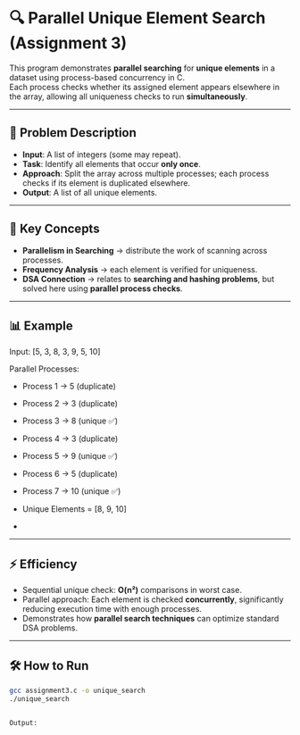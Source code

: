# 🔍 Parallel Unique Element Search (Assignment 3)

This program demonstrates **parallel searching** for **unique elements** in a dataset using process-based concurrency in C.  
Each process checks whether its assigned element appears elsewhere in the array, allowing all uniqueness checks to run **simultaneously**.

---

## 📘 Problem Description
- **Input**: A list of integers (some may repeat).  
- **Task**: Identify all elements that occur **only once**.  
- **Approach**: Split the array across multiple processes; each process checks if its element is duplicated elsewhere.  
- **Output**: A list of all unique elements.

---

## 🧠 Key Concepts
- **Parallelism in Searching** → distribute the work of scanning across processes.  
- **Frequency Analysis** → each element is verified for uniqueness.  
- **DSA Connection** → relates to **searching and hashing problems**, but solved here using **parallel process checks**.  

---

## 📊 Example

Input:
[5, 3, 8, 3, 9, 5, 10]

Parallel Processes:
- Process 1 → 5 (duplicate)  
- Process 2 → 3 (duplicate)  
- Process 3 → 8 (unique ✅)  
- Process 4 → 3 (duplicate)  
- Process 5 → 9 (unique ✅)  
- Process 6 → 5 (duplicate)  
- Process 7 → 10 (unique ✅)

- Unique Elements = [8, 9, 10]

- 
---

## ⚡ Efficiency
- Sequential unique check: **O(n²)** comparisons in worst case.  
- Parallel approach: Each element is checked **concurrently**, significantly reducing execution time with enough processes.  
- Demonstrates how **parallel search techniques** can optimize standard DSA problems.  

---

## 🛠 How to Run
```bash
gcc assignment3.c -o unique_search
./unique_search


Output:
